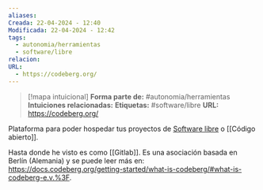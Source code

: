 ```yaml
---
aliases: 
Creada: 22-04-2024 - 12:40
Modificada: 22-04-2024 - 12:42
tags:
  - autonomia/herramientas
  - software/libre
relacion: 
URL:
  - https://codeberg.org/
---
```


> [!mapa intuicional]
> **Forma parte de:** #autonomia/herramientas 
> **Intuiciones relacionadas:** 
> **Etiquetas:** #software/libre 
> **URL:** https://codeberg.org/

Plataforma para poder hospedar tus proyectos de [Software libre](Software%20libre.md) o [[Código abierto]].

Hasta donde he visto es como [[Gitlab]]. Es una asociación basada en Berlín (Alemania) y se puede leer más en: https://docs.codeberg.org/getting-started/what-is-codeberg/#what-is-codeberg-e.v.%3F.

